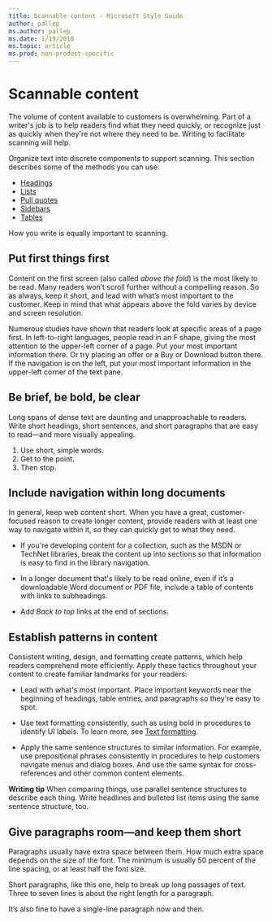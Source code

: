 ```yaml
---
title: Scannable content - Microsoft Style Guide
author: pallep
ms.author: pallep
ms.date: 1/19/2018
ms.topic: article
ms.prod: non-product-specific
---
```


# Scannable content

The
volume of content available to customers is overwhelming. Part of a
writer's job is to help readers find what they need quickly, or
recognize just as quickly when they're not where they need to be.
Writing to facilitate scanning will help.

Organize text into discrete components to support scanning. This section describes some of the methods you can use:

  - [Headings](/style-guide/scannable-content/headings)
  - [Lists](/style-guide/scannable-content/lists)
  - [Pull quotes](/style-guide/scannable-content/pull-quotes)
  - [Sidebars](/style-guide/scannable-content/sidebars)
  - [Tables](/style-guide/scannable-content/tables)

How you write is equally important to scanning.

## Put first things first

Content on the first screen (also called *above the fold*)
is the most likely to be read. Many readers won’t scroll
further without a compelling reason. So as always, keep it short,
and lead with what’s most important to the customer. Keep in mind that what appears above the fold varies by device and screen resolution.

Numerous
studies have shown that readers look at specific areas of a page
first. In left-to-right languages, people read in an F shape,
giving the most attention to the upper-left corner of a page. Put
your most important information there. Or try placing an offer or a
Buy or Download button there. If the navigation is on
the left, put your most important information in the upper-left
corner of the text pane.

## Be brief, be bold, be clear

Long
spans of dense text are daunting and unapproachable to readers.
Write short headings, short sentences, and short paragraphs that
are easy to read—and more visually appealing. 

1.  Use short, simple words. 
2.  Get to the point.
3.  Then stop.

## Include navigation within long documents

In
general, keep web content short. When you have a
great, customer-focused reason to create longer content, provide
readers with at least one way to navigate within it, so they can
quickly get to what they need. 

  - If
    you're developing content for a collection, such as the MSDN or
    TechNet libraries, break the content up into sections so
    that information is easy to find in the library navigation.  
    
  - In
    a longer document that's likely to be read online, even if it’s a
    downloadable Word document or PDF file, include a table of
    contents with links to subheadings.  
    
  - Add *Back to top* links at the end of sections.

## Establish patterns in content

Consistent
writing, design, and formatting create patterns, which help
readers comprehend more efficiently. Apply these tactics throughout your
content to create familiar landmarks for your readers:

  - Lead
    with what's most important. Place important keywords near the beginning
    of headings, table entries, and paragraphs so they're easy to
    spot.  
    
  - Use text formatting consistently, such as using bold in procedures to identify UI labels. To learn more, see [Text formatting](/style-guide/text-formatting/).  
  
  - Apply
    the same sentence structures to similar information. For example,
    use prepositional phrases consistently in procedures to
    help customers navigate menus and dialog boxes. And use the same
    syntax for cross-references and other common content elements.

**Writing tip** When comparing things, use parallel sentence structures
to describe each thing. Write headlines and bulleted list items
using the same sentence structure, too.

## Give paragraphs room—and keep them short

Paragraphs
usually have extra space between them. How much extra space
depends on the size of the font. The minimum is usually 50 percent of
the line spacing, or at least half the font size. 

Short
paragraphs, like this one, help to break up long passages of text.
Three to seven lines is about the right length for a paragraph. 

It’s also fine to have a single-line paragraph now and then. 
